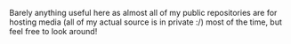 Barely anything useful here as almost all of my public repositories are for hosting media (all of my actual source is in private :/) most of the time, but feel free to look around!

